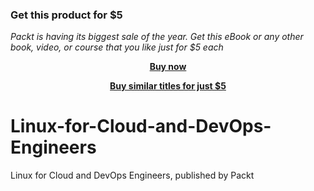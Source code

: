 
### Get this product for $5

<i>Packt is having its biggest sale of the year. Get this eBook or any other book, video, or course that you like just for $5 each</i>


<b><p align='center'>[Buy now](https://packt.link/9781803237459)</p></b>


<b><p align='center'>[Buy similar titles for just $5](https://subscription.packtpub.com/search)</p></b>


# Linux-for-Cloud-and-DevOps-Engineers
Linux for Cloud and DevOps Engineers, published by Packt
